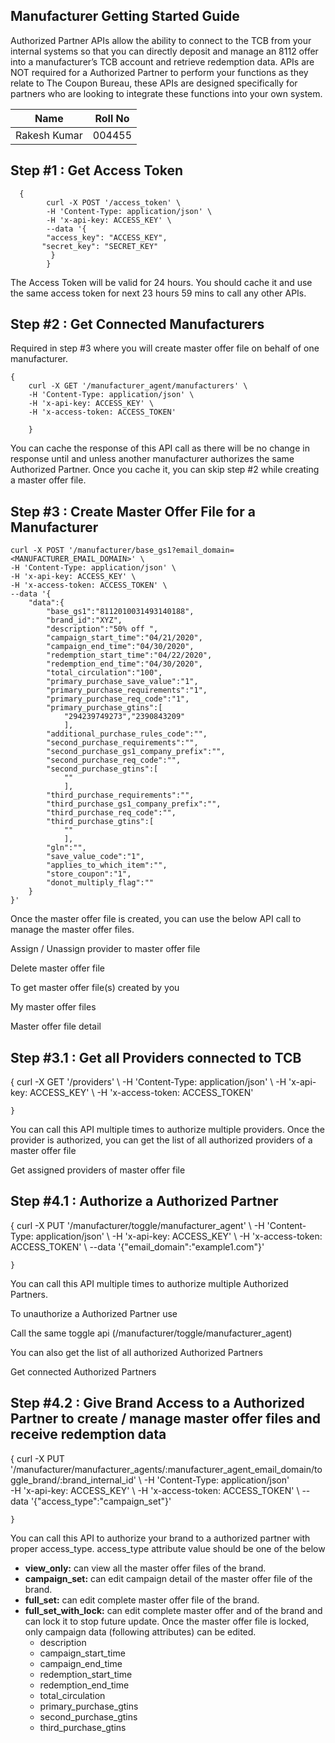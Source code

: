 ## Manufacturer Getting Started Guide

Authorized Partner APIs allow the ability to connect to the TCB from your internal systems so that you can directly deposit and manage an 8112 offer into a manufacturer’s TCB account and retrieve redemption data. APIs are NOT required for a Authorized Partner to perform your functions as they relate to The Coupon Bureau, these APIs are designed specifically for partners who are looking to integrate these functions into your own system.

|  Name|  Roll No|
|--|--|
| Rakesh Kumar |004455  |



## Step #1 : Get Access Token

  

      {
            curl -X POST '/access_token' \   
            -H 'Content-Type: application/json' \ 
            -H 'x-api-key: ACCESS_KEY' \ 
            --data '{ 
            "access_key": "ACCESS_KEY", 
           "secret_key": "SECRET_KEY" 
             }
            }

The Access Token will be valid for 24 hours. You should cache it and use the same access token for next 23 hours 59 mins to call any other APIs.

## Step #2 : Get Connected Manufacturers

Required in step #3 where you will create master offer file on behalf of one manufacturer.

    {
        curl -X GET '/manufacturer_agent/manufacturers' \ 
        -H 'Content-Type: application/json' \ 
        -H 'x-api-key: ACCESS_KEY' \ 
        -H 'x-access-token: ACCESS_TOKEN' 
                
        }

You can cache the response of this API call as there will be no change in response until and unless another manufacturer authorizes the same Authorized Partner. Once you cache it, you can skip step #2 while creating a master offer file.

## Step #3 : Create Master Offer File for a Manufacturer


    curl -X POST '/manufacturer/base_gs1?email_domain=<MANUFACTURER_EMAIL_DOMAIN>' \ 
    -H 'Content-Type: application/json' \ 
    -H 'x-api-key: ACCESS_KEY' \ 
    -H 'x-access-token: ACCESS_TOKEN' \ 
    --data '{
        "data":{
            "base_gs1":"8112010031493140188",
            "brand_id":"XYZ",
            "description":"50% off ",
            "campaign_start_time":"04/21/2020",
            "campaign_end_time":"04/30/2020",
            "redemption_start_time":"04/22/2020",
            "redemption_end_time":"04/30/2020",
            "total_circulation":"100",
            "primary_purchase_save_value":"1",
            "primary_purchase_requirements":"1",
            "primary_purchase_req_code":"1",
            "primary_purchase_gtins":[
                "294239749273","2390843209"
                ],
            "additional_purchase_rules_code":"",
            "second_purchase_requirements":"",
            "second_purchase_gs1_company_prefix":"",
            "second_purchase_req_code":"",
            "second_purchase_gtins":[
                ""
                ],
            "third_purchase_requirements":"",
            "third_purchase_gs1_company_prefix":"",
            "third_purchase_req_code":"",
            "third_purchase_gtins":[
                ""
                ],
            "gln":"",
            "save_value_code":"1",
            "applies_to_which_item":"",
            "store_coupon":"1",
            "donot_multiply_flag":""
        }
    }'
            
    

Once the master offer file is created, you can use the below API call to manage the master offer files.

Assign / Unassign provider to master offer file

Delete master offer file

To get master offer file(s) created by you

My master offer files

Master offer file detail

## Step #3.1 : Get all Providers connected to TCB

{
    curl -X GET '/providers' \ 
    -H 'Content-Type: application/json' \ 
    -H 'x-api-key: ACCESS_KEY' \ 
    -H 'x-access-token: ACCESS_TOKEN' 
            
    }

You can call this API multiple times to authorize multiple providers. Once the provider is authorized, you can get the list of all authorized providers of a master offer file

Get assigned providers of master offer file

## Step #4.1 : Authorize a Authorized Partner

{
    curl -X PUT '/manufacturer/toggle/manufacturer_agent' \ 
    -H 'Content-Type: application/json' \ 
    -H 'x-api-key: ACCESS_KEY' \ 
    -H 'x-access-token: ACCESS_TOKEN' \ 
    --data '{"email_domain":"example1.com"}'
            
    }

You can call this API multiple times to authorize multiple Authorized Partners.

To unauthorize a Authorized Partner use

Call the same toggle api (/manufacturer/toggle/manufacturer_agent)

You can also get the list of all authorized Authorized Partners

Get connected Authorized Partners

## Step #4.2 : Give Brand Access to a Authorized Partner to create / manage master offer files and receive redemption data

{
curl -X PUT '/manufacturer/manufacturer_agents/:manufacturer_agent_email_domain/toggle_brand/:brand_internal_id' \ 
-H 'Content-Type: application/json'  
-H 'x-api-key: ACCESS_KEY' \ 
-H 'x-access-token: ACCESS_TOKEN' \ 
--data '{"access_type":"campaign_set"}'
            
    }

You can call this API to authorize your brand to a authorized partner with proper access_type. access_type attribute value should be one of the below

-   **view_only:**  can view all the master offer files of the brand.
-   **campaign_set:**  can edit campaign detail of the master offer file of the brand.
-   **full_set:**  can edit complete master offer file of the brand.
-   **full_set_with_lock:**  can edit complete master offer and of the brand and can lock it to stop future update. Once the master offer file is locked, only campaign data (following attributes) can be edited.
    -   description
    -   campaign_start_time
    -   campaign_end_time
    -   redemption_start_time
    -   redemption_end_time
    -   total_circulation
    -   primary_purchase_gtins
    -   second_purchase_gtins
    -   third_purchase_gtins

<!--stackedit_data:
eyJoaXN0b3J5IjpbLTUyODk2NTQ0OSwtNzE3MjYwMjc4LDExNj
AxMzE5MzYsMTUxNjY0NjQ3Nyw0MDk4NDA4ODQsLTkyMjQzNDU5
Nl19
-->